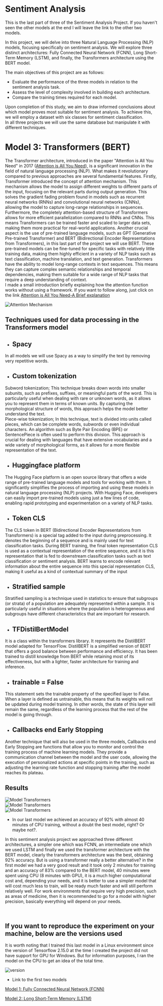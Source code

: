 # Sentiment Analysis


This is the last part of three of the Sentiment Analysis Project.
If you haven't seen the other models at the end I will leave the link to the other two models.

In this project, we will delve into three Natural Language Processing (NLP) models, focusing specifically on sentiment analysis. We will explore three distinct architectures: Fully Connected Neural Network (FCNN), Long Short-Term Memory (LSTM), and finally, the Transformers architecture using the BERT model.

The main objectives of this project are as follows:

- Evaluate the performance of the three models in relation to the sentiment analysis task.
- Assess the level of complexity involved in building each architecture.
- Compare the training times required for each model. 

Upon completion of this study, we aim to draw informed conclusions about which model proves most suitable for sentiment analysis. To achieve this, we will employ a dataset with six classes for sentiment classification.<br>
In all three projects we will use the same database but manipulate it with different techniques.


# Model 3: Transformers (BERT) 


The Transformer architecture, introduced in the paper "Attention is All You Need" in 2017 (<a href="https://arxiv.org/abs/1706.03762">Attention is All You Need</a>), is a significant innovation in the field of natural language processing (NLP). What makes it revolutionary compared to previous approaches are several fundamental features. Firstly, Transformer introduced the concept of attention mechanism. This mechanism allows the model to assign different weights to different parts of the input, focusing on the relevant parts during output generation. This solves the gradient fading problem found in models such as recurrent neural networks (RNNs) and convolutional neural networks (CNNs), allowing the model to capture long-range relationships in sequences.<br>
Furthermore, the completely attention-based structure of Transformers allows for more efficient parallelization compared to RNNs and CNNs. This means Transformers can be trained faster and scaled to larger data sets, making them more practical for real-world applications. Another crucial aspect is the use of pre-trained language models, such as GPT (Generative Pre-trained Transformer) and BERT (Bidirectional Encoder Representations from Transformers), in this last part of the project we will use BERT. These pre-trained models can be fine-tuned for specific tasks with relatively little training data, making them highly efficient in a variety of NLP tasks such as text classification, machine translation, and text generation. Transformers have the ability to model long-range contexts in text sequences. This means they can capture complex semantic relationships and temporal dependencies, making them suitable for a wide range of NLP tasks that require a deep understanding of context.<br>
I made a small introduction briefly explaining how the attention function works without using a framework. If you want to follow along, just click on the link <a href="https://github.com/CoyoteColt/Attention-Is-All-You-Need">Attention is All You Need-A Brief explanation</a>

<img src="https://maquinasqueaprendem.files.wordpress.com/2023/05/transformers.jpg" alt="Attention Mechanism">

## Techniques used for data processing in the Transformers model

- ## Spacy
In all models we will use Spacy as a way to simplify the text by removing very repetitive words.
- ## Custom tokenization
Subword tokenization; This technique breaks down words into smaller subunits, such as prefixes, suffixes, or meaningful parts of the word. This is particularly useful when dealing with rare or unknown words, as it allows you to represent them in terms of known units. By capturing the morphological structure of words, this approach helps the model better understand the text.<br>
Piece-wise tokenization; In this technique, text is divided into units called pieces, which can be complete words, subwords or even individual characters. An algorithm such as Byte Pair Encoding (BPE) or SentencePiece is often used to perform this division. This approach is crucial for dealing with languages ​​that have extensive vocabularies and a wide variety of morphological forms, as it allows for a more flexible representation of the text.

- ## Huggingface platform
The Hugging Face platform is an open source library that offers a wide range of pre-trained language models and tools for working with them. It significantly simplifies the process of importing and using these models in natural language processing (NLP) projects. With Hugging Face, developers can easily import pre-trained models using just a few lines of code, enabling rapid prototyping and experimentation on a variety of NLP tasks.

- ## Token CLS
The CLS token in BERT (Bidirectional Encoder Representations from Transformers) is a special tag added to the input during preprocessing. It denotes the beginning of a sequence and is mainly used for text classification tasks. During BERT training, the final token representation CLS is used as a contextual representation of the entire sequence, and it is this representation that is fed to downstream classification tasks such as text classification or sentiment analysis. BERT learns to encode relevant information about the entire sequence into this special representation CLS, making it useful as a kind of contextual summary of the input

- ## Stratified sample
Stratified sampling is a technique used in statistics to ensure that subgroups (or strata) of a population are adequately represented within a sample. It is particularly useful in situations where the population is heterogeneous and subgroups have different characteristics that are important for research.

- ## TFDistilBertModel
It is a class within the transformers library. It represents the DistilBERT model adapted for TensorFlow. DistilBERT is a simplified version of BERT that offers a good balance between performance and efficiency. It has been trained to distill knowledge from BERT while retaining most of its effectiveness, but with a lighter, faster architecture for training and inference.

- ## trainable = False
This statement sets the trainable property of the specified layer to False. When a layer is defined as untrainable, this means that its weights will not be updated during model training. In other words, the state of this layer will remain the same, regardless of the learning process that the rest of the model is going through.

- ## Callbacks end Early Stopping
Another technique that will also be used in the three models, Callbacks end Early Stopping are functions that allow you to monitor and control the training process of machine learning models. They provide a communication channel between the model and the user code, allowing the execution of personalized actions at specific points in the training, such as adjusting the learning rate function and stopping training after the model reaches its plateau.

## Results

<img src="https://cdn.discordapp.com/attachments/1244375681962344478/1244411318262431805/2.png?ex=665503da&is=6653b25a&hm=227794f66936cb6ee65a3b91363498058b163b5998149f7f762a2b2d973613ba&" alt="Model Transformers"><br>
<img src="https://cdn.discordapp.com/attachments/1244375681962344478/1244411337946431641/3.png?ex=665503df&is=6653b25f&hm=dd02ae128fbb02598abe50e11809cfd74bfd902bbc05b042551d88106680ecd8&" alt="Model Transformers"><br>
<img src="https://cdn.discordapp.com/attachments/1244375681962344478/1244411356233465917/4.png?ex=665503e3&is=6653b263&hm=4d24d4491f547909ecd6e220c7a49f15cebb37c973a54b30017a497cfaa88700&" alt="Model Transformers"><br>

- In our last model we achieved an accuracy of 92% with almost 40 minutes of CPU training, without a doubt the best model, right? Or maybe not?.

In this sentiment analysis project we approached three different architectures, a simpler one which was FCNN, an intermediate one which we used LSTM and finally we used the transformer architecture with the BERT model, clearly the transformers architecture was the best, obtaining 92% accuracy. But is using a transformer really a better alternative? in the first model we had a very good result and it took only 2 minutes for training and an accuracy of 83% compared to the BERT model, 40 minutes were spent using CPU (8 minutes with GPU), it is a much higher computational cost and, depending your needs, and it is better to use a simpler model that will cost much less to train, will be ready much faster and will still perform relatively well. For work environments that require very high precision, such as areas of medicine, then it is recommended to go for a model with higher precision, basically everything will depend on your needs.

<br>

## If you want to reproduce the experiment on your machine, below are the versions used
It is worth noting that I trained this last model in a Linux environment since the version of Tensorflow 2.15.0 at the time I created the project did not have support for GPU for Windows. But for information purposes, I ran the model on the CPU to get an idea of ​​the total time.

<img src="https://cdn.discordapp.com/attachments/1244359723629936793/1244371114491252766/4.png?ex=6654de68&is=66538ce8&hm=fbedf120be4ac48b0257c8274caf3b166cf76bf0aaca0caca1371bd4b6473ce1&" alt="version"><br>





- Link to the first two models

<a href="https://github.com/CoyoteColt/Sentiment-Analysis-FCNN">Model 1: Fully Connected Neural Network (FCNN)</a>

<a href="https://github.com/CoyoteColt/Sentiment-Analysis-LSTM">Model 2: Long Short-Term Memory (LSTM)</a>
